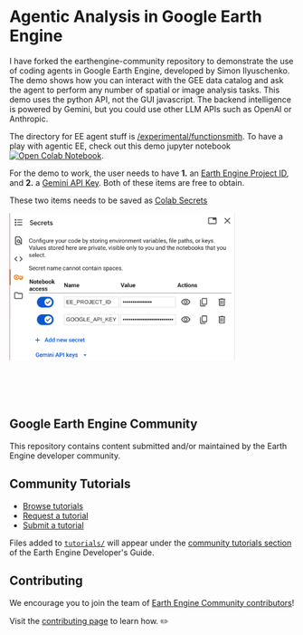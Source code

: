 <!--
Copyright 2019 The Google Earth Engine Community Authors

Licensed under the Apache License, Version 2.0 (the "License");
you may not use this file except in compliance with the License.
You may obtain a copy of the License at

    http://www.apache.org/licenses/LICENSE-2.0

Unless required by applicable law or agreed to in writing, software
distributed under the License is distributed on an "AS IS" BASIS,
WITHOUT WARRANTIES OR CONDITIONS OF ANY KIND, either express or implied.
See the License for the specific language governing permissions and
limitations under the License.
-->

# Agentic Analysis in Google Earth Engine

I have forked the earthengine-community repository to demonstrate the use of coding agents in Google Earth Engine, developed by Simon Ilyuschenko. The demo shows how you can interact with the GEE data catalog and ask the agent to perform any number of spatial or image analysis tasks. This demo uses the python API, not the GUI javascript. The backend intelligence is powered by Gemini, but you could use other LLM APIs such as OpenAI or Anthropic. 


The directory for EE agent stuff is [/experimental/functionsmith](https://github.com/jeffgillan/earthengine-community/tree/master/experimental/functionsmith). To have a play with agentic EE, check out this demo jupyter notebook
[![Open Colab Notebook](https://colab.research.google.com/assets/colab-badge.svg)](https://colab.research.google.com/github/jeffgillan/earthengine-community/blob/master/experimental/functionsmith/ee_companion.ipynb). 

For the demo to work, the user needs to have **1.** an [Earth Engine Project ID](https://code.earthengine.google.com/register), and **2.** a [Gemini API Key](https://ai.google.dev/gemini-api/docs/api-key). Both of these items are free to obtain. 

These two items needs to be saved as [Colab Secrets](https://colab.sandbox.google.com/github/google-gemini/cookbook/blob/main/quickstarts/Authentication.ipynb)

<img src="https://github.com/jeffgillan/earthengine-community/blob/master/experimental/functionsmith/colab_secrets.png" width=400>

<br/>
<br/>
<br/>
<br/>
<br/>

## Google Earth Engine Community <!--[![Build Status](https://travis-ci.org/google/earthengine-community.svg?branch=master)](https://travis-ci.org/google/earthengine-community)-->

This repository contains content submitted and/or maintained by the Earth Engine
developer community.

## Community Tutorials

* [Browse tutorials][tutorials]
* [Request a tutorial][request]
* [Submit a tutorial][write]

Files added to [`tutorials/`][folder] will appear under the
[community tutorials section][tutorials] of the Earth Engine Developer's Guide.

## Contributing

We encourage you to join the team of [Earth Engine Community contributors][contributors]!

Visit the [contributing page][contribute] to learn how. ✏️

[folder]: https://github.com/google/earthengine-community/tree/master/tutorials
[tutorials]: https://developers.google.com/earth-engine/tutorials/community/explore
[contribute]: https://github.com/google/earthengine-community/blob/master/CONTRIBUTING.md
[request]: https://github.com/google/earthengine-community/issues/new?title=Tutorial%20Request:%20<title>&body=Description%0A%0ATechnical%20Level%0Abeginner%20%7C%20intermediate%20%7C%20advanced%0A%0ALength%0Ashort%20(<%20250%20words)%20%7C%20medium%20(250-500%20words)%20%7C%20long%20(1000%20words+)%0A
[write]: https://developers.google.com/earth-engine/tutorials/community/write
[cca]: https://creativecommons.org/licenses/by/4.0/
[apache]: http://www.apache.org/licenses/LICENSE-2.0
[authors]: https://github.com/google/earthengine-community/blob/master/AUTHORS
[contributors]: https://github.com/google/earthengine-community/graphs/contributors
